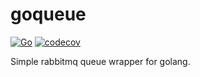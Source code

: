 # goqueue

[![Go](https://github.com/memclutter/goqueue/actions/workflows/go.yml/badge.svg)](https://github.com/memclutter/goqueue/actions/workflows/go.yml)
[![codecov](https://codecov.io/gh/memclutter/goqueue/branch/main/graph/badge.svg?token=57IA9OCZFD)](https://codecov.io/gh/memclutter/goqueue)

Simple rabbitmq queue wrapper for golang.


